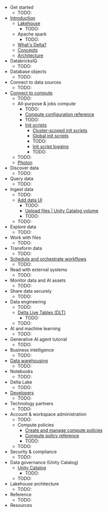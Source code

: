 * Get started
  * TODO:
* [Introduction](introduction.md)
  * [Lakehouse](lakehouse.md)
    * TODO:
  * Apache spark
    * TODO:
  * [What's Delta?](introduction.delta-comparison.md)
  * [Concepts](getting-started.concepts.md)
  * [Architecture](getting-started.overview.md)
* DatabricksIQ
  * TODO:
* Database objects
  * TODO:
* Connect to data sources
  * TODO:
* [Connect to compute](compute.md)
  * TODO:
  * All-purpose & jobs compute
    * TODO:
    * [Compute configuration reference](compute.configure.md)
    * TODO:
    * [Init scripts](init-scripts.md)
      * [Cluster-scoped init scripts](init-scripts.cluster-scoped.md)
      * [Global init scripts](init-scripts.global.md)
      * TODO:
      * [Init script logging](init-scripts.logs.md)
      * TODO:
  * TODO:
  * [Photon](compute.photon.md)
* Discover data
  * TODO:
* Query data
  * TODO:
* Ingest data
  * TODO:
  * [Add data UI](ingestion.file-upload.md)
    * TODO:
    * [Upload files | Unity Catalog volume](ingestion.file-upload.upload-to-volume.md)
    * TODO:
  * TODO:
* Explore data
  * TODO:
* Work with files
  * TODO:
* Transform data
  * TODO:
* [Schedule and orchestrate workflows](jobs.md)
  * TODO:
* Read with external systems
  * TODO:
* Monitor data and AI assets
  * TODO:
* Share data securely
  * TODO:
* Data engineering
  * TODO:
  * [Delta Live Tables (DLT)](delta-live-tables.md)
    * TODO:
  * TODO:
* AI and machine learning
  * TODO:
* Generative AI agent tutorial
  * TODO:
* Business intelligence
  * TODO:
* [Data warehousing](sql.md)
  * TODO:
* Notebooks
  * TODO:
* Delta Lake
  * TODO:
* [Developers](languages.md)
  * TODO:
* Technology partners
  * TODO:
* Account & workspace administration
  * TODO:
  * Compute policies
    * [Create and manage compute policies](admin.clusters.policies.md)
    * [Compute policy reference](admin.clusters.policy-definition.md)
    * TODO:
  * TODO:
* Security & compliance 
  * TODO:
* Data governance (Unity Catalog)
  * [Unity Catalog](data-governance.unity-catalog.md)
    * TODO:
  * TODO:
* Lakehouse architecture
  * TODO:
* Reference
  * TODO:
* Resources